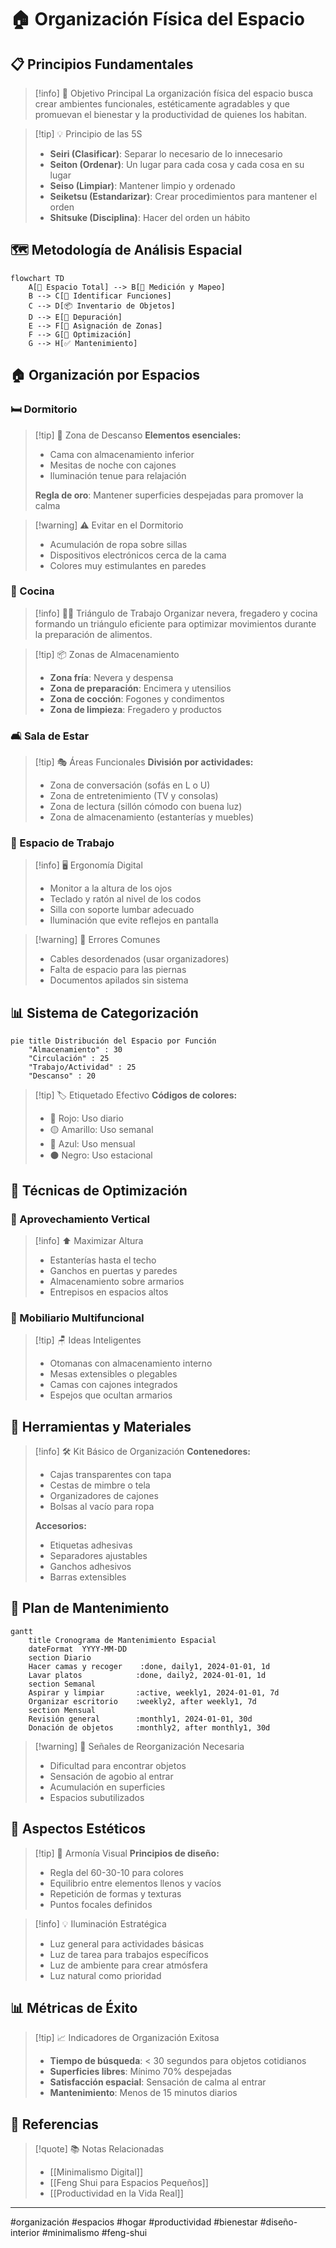 # 🏠 Organización Física del Espacio

## 📋 Principios Fundamentales

> [!info] 🎯 Objetivo Principal La organización física del espacio busca crear ambientes funcionales, estéticamente agradables y que promuevan el bienestar y la productividad de quienes los habitan.

> [!tip] 💡 Principio de las 5S
> 
> - **Seiri (Clasificar)**: Separar lo necesario de lo innecesario
> - **Seiton (Ordenar)**: Un lugar para cada cosa y cada cosa en su lugar
> - **Seiso (Limpiar)**: Mantener limpio y ordenado
> - **Seiketsu (Estandarizar)**: Crear procedimientos para mantener el orden
> - **Shitsuke (Disciplina)**: Hacer del orden un hábito

## 🗺️ Metodología de Análisis Espacial

```mermaid
flowchart TD
    A[🏡 Espacio Total] --> B[📏 Medición y Mapeo]
    B --> C[🎯 Identificar Funciones]
    C --> D[📦 Inventario de Objetos]
    D --> E[🚮 Depuración]
    E --> F[📍 Asignación de Zonas]
    F --> G[🔄 Optimización]
    G --> H[✅ Mantenimiento]
```

## 🏠 Organización por Espacios

### 🛏️ Dormitorio

> [!tip] 🌙 Zona de Descanso **Elementos esenciales:**
> 
> - Cama con almacenamiento inferior
> - Mesitas de noche con cajones
> - Iluminación tenue para relajación
> 
> **Regla de oro**: Mantener superficies despejadas para promover la calma

> [!warning] ⚠️ Evitar en el Dormitorio
> 
> - Acumulación de ropa sobre sillas
> - Dispositivos electrónicos cerca de la cama
> - Colores muy estimulantes en paredes

### 🍳 Cocina

> [!info] 👨‍🍳 Triángulo de Trabajo Organizar nevera, fregadero y cocina formando un triángulo eficiente para optimizar movimientos durante la preparación de alimentos.

> [!tip] 📦 Zonas de Almacenamiento
> 
> - **Zona fría**: Nevera y despensa
> - **Zona de preparación**: Encimera y utensilios
> - **Zona de cocción**: Fogones y condimentos
> - **Zona de limpieza**: Fregadero y productos

### 🛋️ Sala de Estar

> [!tip] 🎭 Áreas Funcionales **División por actividades:**
> 
> - Zona de conversación (sofás en L o U)
> - Zona de entretenimiento (TV y consolas)
> - Zona de lectura (sillón cómodo con buena luz)
> - Zona de almacenamiento (estanterías y muebles)

### 💼 Espacio de Trabajo

> [!info] 🖥️ Ergonomía Digital
> 
> - Monitor a la altura de los ojos
> - Teclado y ratón al nivel de los codos
> - Silla con soporte lumbar adecuado
> - Iluminación que evite reflejos en pantalla

> [!warning] 🚨 Errores Comunes
> 
> - Cables desordenados (usar organizadores)
> - Falta de espacio para las piernas
> - Documentos apilados sin sistema

## 📊 Sistema de Categorización

```mermaid
pie title Distribución del Espacio por Función
    "Almacenamiento" : 30
    "Circulación" : 25
    "Trabajo/Actividad" : 25
    "Descanso" : 20
```

> [!tip] 🏷️ Etiquetado Efectivo **Códigos de colores:**
> 
> - 🔴 Rojo: Uso diario
> - 🟡 Amarillo: Uso semanal
> - 🔵 Azul: Uso mensual
> - ⚫ Negro: Uso estacional

## 📐 Técnicas de Optimización

### 📏 Aprovechamiento Vertical

> [!info] ⬆️ Maximizar Altura
> 
> - Estanterías hasta el techo
> - Ganchos en puertas y paredes
> - Almacenamiento sobre armarios
> - Entrepisos en espacios altos

### 🔄 Mobiliario Multifuncional

> [!tip] 🪑 Ideas Inteligentes
> 
> - Otomanas con almacenamiento interno
> - Mesas extensibles o plegables
> - Camas con cajones integrados
> - Espejos que ocultan armarios

## 🔧 Herramientas y Materiales

> [!info] 🛠️ Kit Básico de Organización **Contenedores:**
> 
> - Cajas transparentes con tapa
> - Cestas de mimbre o tela
> - Organizadores de cajones
> - Bolsas al vacío para ropa
> 
> **Accesorios:**
> 
> - Etiquetas adhesivas
> - Separadores ajustables
> - Ganchos adhesivos
> - Barras extensibles

## 📅 Plan de Mantenimiento

```mermaid
gantt
    title Cronograma de Mantenimiento Espacial
    dateFormat  YYYY-MM-DD
    section Diario
    Hacer camas y recoger    :done, daily1, 2024-01-01, 1d
    Lavar platos            :done, daily2, 2024-01-01, 1d
    section Semanal
    Aspirar y limpiar       :active, weekly1, 2024-01-01, 7d
    Organizar escritorio    :weekly2, after weekly1, 7d
    section Mensual
    Revisión general        :monthly1, 2024-01-01, 30d
    Donación de objetos     :monthly2, after monthly1, 30d
```

> [!warning] 🔄 Señales de Reorganización Necesaria
> 
> - Dificultad para encontrar objetos
> - Sensación de agobio al entrar
> - Acumulación en superficies
> - Espacios subutilizados

## 🎨 Aspectos Estéticos

> [!tip] 🌈 Armonía Visual **Principios de diseño:**
> 
> - Regla del 60-30-10 para colores
> - Equilibrio entre elementos llenos y vacíos
> - Repetición de formas y texturas
> - Puntos focales definidos

> [!info] 💡 Iluminación Estratégica
> 
> - Luz general para actividades básicas
> - Luz de tarea para trabajos específicos
> - Luz de ambiente para crear atmósfera
> - Luz natural como prioridad

## 📊 Métricas de Éxito

> [!tip] 📈 Indicadores de Organización Exitosa
> 
> - **Tiempo de búsqueda**: < 30 segundos para objetos cotidianos
> - **Superficies libres**: Mínimo 70% despejadas
> - **Satisfacción espacial**: Sensación de calma al entrar
> - **Mantenimiento**: Menos de 15 minutos diarios

## 🔗 Referencias

> [!quote] 📚 Notas Relacionadas
> 
> - [[Minimalismo Digital]]
> - [[Feng Shui para Espacios Pequeños]]
> - [[Productividad en la Vida Real]]


---

#organización #espacios #hogar #productividad #bienestar #diseño-interior #minimalismo #feng-shui
